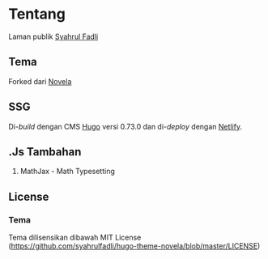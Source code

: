 # Tentang
Laman publik [Syahrul Fadli](//syahrulfadli.com)

## Tema

Forked dari [Novela](https://github.com/forestryio/hugo-theme-novela)

## SSG

Di-*build* dengan CMS [Hugo](//gohugo.io) versi 0.73.0 dan di-*deploy* dengan [Netlify](//netlify.com).

## .Js Tambahan

1. MathJax - Math Typesetting

## License

### Tema

Tema dilisensikan dibawah MIT License (https://github.com/syahrulfadli/hugo-theme-novela/blob/master/LICENSE)

